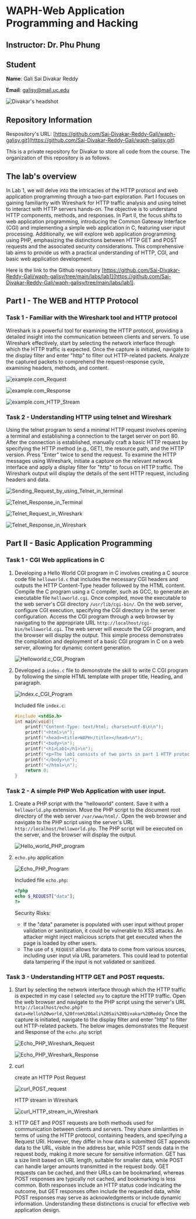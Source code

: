 # WAPH-Web Application Programming and Hacking

## Instructor: Dr. Phu Phung

## Student

**Name**: Gali Sai Divakar Reddy

**Email**: galisy@mail.uc.edu

![Divakar's headshot](Divakar_headshot.jpg)

## Repository Information

Respository's URL: [https://github.com/Sai-Divakar-Reddy-Gali/waph-galisy.git](https://github.com/Sai-Divakar-Reddy-Gali/waph-galisy.git)

This is a private repository for Divakar to store all code from the course. The organization of this repository is as follows.

## The lab's overview

In Lab 1, we will delve into the intricacies of the HTTP protocol and web application programming through a two-part exploration. Part I focuses on gaining familiarity with Wireshark for HTTP traffic analysis and using telnet to interact with HTTP servers hands-on. The objective is to understand HTTP components, methods, and responses. In Part II, the focus shifts to web application programming, introducing the Common Gateway Interface (CGI) and implementing a simple web application in C, featuring user input processing. Additionally, we will explore web application programming using PHP, emphasizing the distinctions between HTTP GET and POST requests and the associated security considerations. This comprehensive lab aims to provide us with a practical understanding of HTTP, CGI, and basic web application development.

Here is the link to the Github repository
[https://github.com/Sai-Divakar-Reddy-Gali/waph-galisy/tree/main/labs/lab1](https://github.com/Sai-Divakar-Reddy-Gali/waph-galisy/tree/main/labs/lab1).

## Part I - The WEB and HTTP Protocol

### Task 1 - Familiar with the Wireshark tool and HTTP protocol

Wireshark is a powerful tool for examining the HTTP protocol, providing a detailed insight into the communication between clients and servers. To use Wireshark effectively, start by selecting the network interface through which the HTTP traffic is expected. Once the capture is initiated, navigate to the display filter and enter "http" to filter out HTTP-related packets. Analyze the captured packets to comprehend the request-response cycle, examining headers, methods, and content.

![example.com_Request](Example.com%20Request.png)

![example.com_Response](Example.com%20Response.png)

![example.com_HTTP_Stream](Example.com%20HTTP%20Stream.png)

### Task 2 - Understanding HTTP using telnet and Wireshark

Using the telnet program to send a minimal HTTP request involves opening a terminal and establishing a connection to the target server on port 80. After the connection is established, manually craft a basic HTTP request by specifying the HTTP method (e.g., GET), the resource path, and the HTTP version. Press "Enter" twice to send the request. To examine the HTTP messages using Wireshark, initiate a capture on the relevant network interface and apply a display filter for "http" to focus on HTTP traffic. The Wireshark output will display the details of the sent HTTP request, including headers and data.

![Sending_Request_by_using_Telnet_in_terminal](Telnet_Request_Terminal.png)

![Telnet_Response_in_Terminal](Telnet_Response_Terminal.png)

![Telnet_Request_in_Wireshark](Telnet_Request.png)

![Telnet_Response_in_Wireshark](Telnet_Response.png)


## Part II - Basic Application Programming

### Task 1 - CGI Web applications in C

1. Developing a Hello World CGI program in C involves creating a C source code file `helloworld.c` that includes the necessary CGI headers and outputs the HTTP Content-Type header followed by the HTML content. Compile the C program using a C compiler, such as GCC, to generate an executable file `helloworld.cgi`. Once compiled, move the executable to the web server's CGI directory `/usr/lib/cgi-bin/`. On the web server, configure CGI execution, specifying the CGI directory in the server configuration. Access the CGI program through a web browser by navigating to the appropriate URL `http://localhost/cgi-bin/helloworld.cgi`. The web server will execute the CGI program, and the browser will display the output. This simple process demonstrates the compilation and deployment of a basic CGI program in C on a web server, allowing for dynamic content generation.

    ![Helloworld.c_CGI_Program](Hello_World_CGI_program.png)

2. Developed a `index.c` file to demonstrate the skill to write C CGI program by following the simple HTML template with proper title, Heading, and paragraph.

    ![Index.c_CGI_Program](Index_CGI_program.png)

    Included file `index.c`:
    ```c
    #include <stdio.h>
    int main(void){
        printf("Content-Type: text/html; charset=utf-8\n\n");
        printf("<html>\n");
        printf("<head><title>WAPH</title></head>\n");
        printf("<body>\n");
        printf("<h1>Lab1</h1>\n");
        printf("<p>The lab1 consists of two parts in part 1 HTTP protocols are covered and in part 2 basic web programming is covered</p>\n");
        printf("</body>\n");
        printf("</html>\n");
        return 0;
    }
    ```

### Task 2 - A simple PHP Web Application with user input.

1. Create a PHP script with the "helloworld" content. Save it with a `helloworld.php` extension. Move the PHP script to the document root directory of the web server `/var/www/html/`. Open the web browser and navigate to the PHP script using the server's URL `http://localhost/helloworld.php`. The PHP script will be executed on the server, and the browser will display the output.

    ![Hello_world_PHP_program](Hello_World_PHP_program.png)

2. `echo.php` application

    ![Echo_PHP_Program](Echo_PHP_program.png)

    Included file `echo.php`:
    ```php
    <?php
	echo $_REQUEST["data"];
    ?>
    ```
    Security Risks:

    - If the "data" parameter is populated with user input without proper validation or sanitization, it could be vulnerable to XSS attacks. An attacker might inject malicious scripts that get executed when the page is loaded by other users.
    - The use of `$_REQUEST` allows for data to come from various sources, including user input via URL parameters. This could lead to potential data tampering if the input is not validated or sanitized.


### Task 3 - Understanding HTTP GET and POST requests.

1. Start by selecting the network interface through which the HTTP traffic is expected in my case I selected `any` to capture the HTTP traffic. Open the web browser and navigate to the PHP script using the server's URL `http://localhost/echo.php?data=Hello%20world,%20from%20Gali%20Sai%20Divakar%20Reddy` Once the capture is initiated, navigate to the display filter and enter "http" to filter out HTTP-related packets. The below images demonstrates the Request and Response of the `echo.php` script

    ![Echo_PHP_Wireshark_Request](Echo_php_Wireshark_Request.png)

    ![Echo_PHP_Wireshark_Response](Echo_php_wireshark_Response.png)

2. curl

    create an HTTP Post Request

    ![curl_POST_request](curl_POST_request_terminal.png)

    HTTP stream in Wireshark

    ![curl_HTTP_stream_in_Wireshark](curl_HTTP_stream_in_Wireshark.png)

3. HTTP GET and POST requests are both methods used for communication between clients and servers. They share similarities in terms of using the HTTP protocol, containing headers, and specifying a Request URI. However, they differ in how data is submitted GET appends data to the URL, visible in the address bar, while POST sends data in the request body, making it more secure for sensitive information. GET has a size limit based on URL length, suitable for smaller data, while POST can handle larger amounts transmitted in the request body. GET requests can be cached, and their URLs can be bookmarked, whereas POST responses are typically not cached, and bookmarking is less common. Both responses include an HTTP status code indicating the outcome, but GET responses often include the requested data, while POST responses may serve as acknowledgments or include dynamic information. Understanding these distinctions is crucial for effective web application design.
